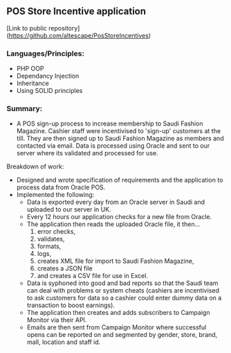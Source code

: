 ## POS Store Incentive application

[Link to public repository] (https://github.com/altescape/PosStoreIncentives)

### Languages/Principles:
- PHP OOP
- Dependancy Injection
- Inheritance
- Using SOLID principles

### Summary:
- A POS sign-up process to increase membership to Saudi Fashion Magazine. Cashier staff were incentivised to 'sign-up' customers at the till. They are then signed up to Saudi Fashion Magazine as members and contacted via email.  Data is processed using Oracle and sent to our server where its validated and processed for use.

Breakdown of work:
- Designed and wrote specification of requirements and the application to process data from Oracle POS.
- Implemented the following:
	- Data is exported every day from an Oracle server in Saudi and uploaded to our server in UK.
	- Every 12 hours our application checks for a new file from Oracle.
	- The application then reads the uploaded Oracle file, it then... 
		1. error checks,
		2. validates,
		3. formats,
		4. logs, 
		5. creates XML file for import to Saudi Fashion Magazine, 
		6. creates a JSON file
		7. and creates a CSV file for use in Excel.
	- Data is syphoned into good and bad reports so that the Saudi team can deal with problems or system cheats (cashiers are incentivised to ask customers for data so a cashier could enter dummy data on a transaction to boost earnings).
	- The application then creates and adds subscribers to Campaign Monitor via their API. 
	- Emails are then sent from Campaign Monitor where successful opens can be reported on and segmented by gender, store, brand, mall, location and staff id.
